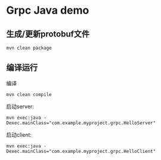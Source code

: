# Grpc Java demo

## 生成/更新protobuf文件

    mvn clean package

## 编译运行

编译

    mvn clean compile

启动server:
    
    mvn exec:java -Dexec.mainClass="com.example.myproject.grpc.HelloServer"

启动client:

    mvn exec:java -Dexec.mainClass="com.example.myproject.grpc.HelloClient"

